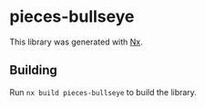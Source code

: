 # pieces-bullseye

This library was generated with [Nx](https://nx.dev).

## Building

Run `nx build pieces-bullseye` to build the library.

